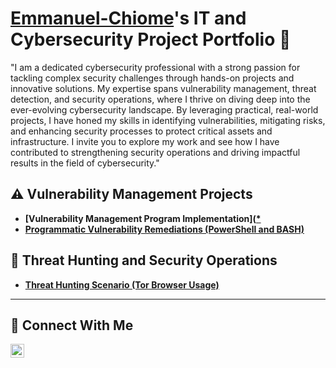 # <a href="https://www.linkedin.com/in/emmanuel-chiome-004644182">Emmanuel-Chiome</a>'s IT and Cybersecurity Project Portfolio 🔐

"I am a dedicated cybersecurity professional with a strong passion for tackling complex security challenges through hands-on projects and innovative solutions. My expertise spans vulnerability management, threat detection, and security operations, where I thrive on diving deep into the ever-evolving cybersecurity landscape. By leveraging practical, real-world projects, I have honed my skills in identifying vulnerabilities, mitigating risks, and enhancing security processes to protect critical assets and infrastructure. I invite you to explore my work and see how I have contributed to strengthening security operations and driving impactful results in the field of cybersecurity."



## ⚠️ Vulnerability Management Projects

- **[Vulnerability Management Program Implementation]([*](https://github.com/Emmanuel-Chiome/Emmanuel-Chiome)**
- **[Programmatic Vulnerability Remediations (PowerShell and BASH)](https://github.com/joshcybertest/programmatic-vulnerability-remediations)**

## 🚨 Threat Hunting and Security Operations

- **[Threat Hunting Scenario (Tor Browser Usage)](https://github.com/joshmadakor0/threat-hunting-scenario-tor)**

<hr/>

## 🤳 Connect With Me

[<img align="left" alt=" Emmanuel-Chiome| LinkedIn" width="22px" src="https://cdn.jsdelivr.net/npm/simple-icons@v3/icons/linkedin.svg" />][linkedin]

[twitter]: https://twitter.com/___________
[youtube]: https://www.youtube.com/c/___________
[instagram]: https://www.instagram.com/___________
[linkedin]: https://linkedin.com/in/___________

<!--
<img width="35" alt="image" src="https://github.com/user-attachments/assets/2f41c7cd-5ea8-4475-b451-a37161b6c3fb"> 
<img width="35" alt="image" src="https://github.com/user-attachments/assets/77649969-9910-4994-8b96-74a116cfb2a8">
-->
